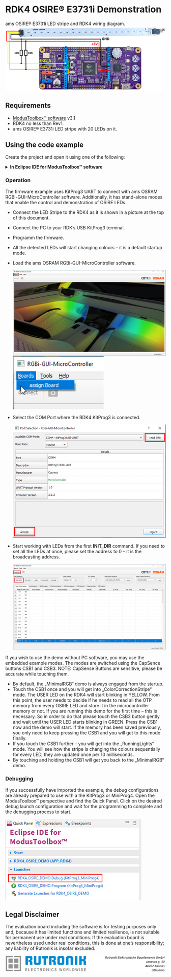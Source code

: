 # RDK4 OSIRE® E3731i Demonstration

 ams OSIRE® E3731i LED stripe and RDK4 wiring diagram.<img src="images/rdk4_osire_diagram.jpg" style="zoom:90%;" />

## Requirements

- [ModusToolbox™ software](https://www.cypress.com/products/modustoolbox-software-environment) v3.1
- RDK4 no less than Rev1.
- ams OSIRE® E3731i LED stripe with 20 LEDs on it.

## Using the code example

Create the project and open it using one of the following:

<details><summary><b>In Eclipse IDE for ModusToolbox&trade; software</b></summary>



1. Click the **New Application** link in the **Quick Panel** (or, use **File** > **New** > **ModusToolbox&trade; Application**). This launches the [Project Creator](https://www.infineon.com/ModusToolboxProjectCreator) tool.

2. Pick a kit supported by the code example from the list shown in the **Project Creator - Choose Board Support Package (BSP)** dialogue.

   When you select a supported kit, the example is reconfigured automatically to work with the kit. To work with a different supported kit later, use the [Library Manager](https://www.infineon.com/ModusToolboxLibraryManager) to choose the BSP for the supported kit. You can use the Library Manager to select or update the BSP and firmware libraries used in this application. To access the Library Manager, click the link from the **Quick Panel**.

   You can also just start the application creation process again and select a different kit.

   If you want to use the application for a kit not listed here, you may need to update the source files. If the kit does not have the required resources, the application may not work.

3. In the **Project Creator - Select Application** dialogue, choose the example by enabling the checkbox.

4. (Optional) Change the suggested **New Application Name**.

5. The **Application(s) Root Path** defaults to the Eclipse workspace which is usually the desired location for the application. If you want to store the application in a different location, you can change the *Application(s) Root Path* value. Applications that share libraries should be in the same root path.

6. Click **Create** to complete the application creation process.

For more details, see the [Eclipse IDE for ModusToolbox&trade; software user guide](https://www.infineon.com/MTBEclipseIDEUserGuide) (locally available at *{ModusToolbox&trade; software install directory}/docs_{version}/mt_ide_user_guide.pdf*).

</details>

### Operation

The firmware example uses KitProg3 UART to connect with ams OSRAM RGBi-GUI-MicroController software. Additionally, it has stand-alone modes that enable the control and demonstration of OSIRE LEDs. 

- Connect the LED Stripe to the RDK4 as it is shown in a picture at the top of this document.

- Connect the PC to your RDK’s USB KitProg3 terminal.

- Programm the firmware.

- All the detected LEDs will start changing colours – it is a default startup mode.

- Load the ams OSRAM RGBi-GUI-MicroController software.

  <img src="images/amsOSRAM GUI startup.jpg" style="zoom:80%;" />

  <img src="images/board_select.jpg" style="zoom:150%;" />

- Select the COM Port where the RDK4 KitProg3 is connected.

  <img src="images/port_select.jpg" style="zoom:100%;" />

- Start working with LEDs from the first **INIT_DIR** command. If you need to set all the LEDs at once, please set the address to 0 – it is the broadcasting address. 

  <img src="images/gui_ready.jpg" style="zoom:80%;" />

If you wish to use the demo without PC software, you may use the embedded example modes. The modes are switched using the CapSence buttons CSB1 and CSB3. NOTE: CapSense Buttons are sensitive, please be accurate while touching them.  

- By default, the „MinimalRGB“ demo is always engaged from the startup.
- Touch the CSB1 once and you will get into „ColorCorrectionStripe“ mode. The USER LED on the RDK4 will start blinking in YELLOW. From this point, the user needs to decide if he needs to read all the OTP memory from every OSIRE LED and store it in the microcontroller memory or not. If you are running this demo for the first time – this is necessary. So in order to do that please touch the CSB3 button gently and wait until the USER LED starts blinking in GREEN. Press the CSB1 now and the demo will start. If the memory has been saved previously, you only need to keep pressing the CSB1 and you will get to this mode finally.
- If you touch the CSB1 further – you will get into the „RunningLights“ mode. You will see how the stripe is changing the colours sequentially for every LED, they are updated once per 10 milliseconds. 
- By touching and holding the CSB1 will get you back to the „MinimalRGB“ demo.



### Debugging

If you successfully have imported the example, the debug configurations are already prepared to use with a the KitProg3 or MiniProg4. Open the ModusToolbox™ perspective and find the Quick Panel. Click on the desired debug launch configuration and wait for the programming to complete and the debugging process to start.

<img src="images/debug_start.jpg" style="zoom:100%;" />

## Legal Disclaimer

The evaluation board including the software is for testing purposes only and, because it has limited functions and limited resilience, is not suitable for permanent use under real conditions. If the evaluation board is nevertheless used under real conditions, this is done at one’s responsibility; any liability of Rutronik is insofar excluded. 

<img src="images/rutronik_origin_kaunas.png" style="zoom:50%;" />



